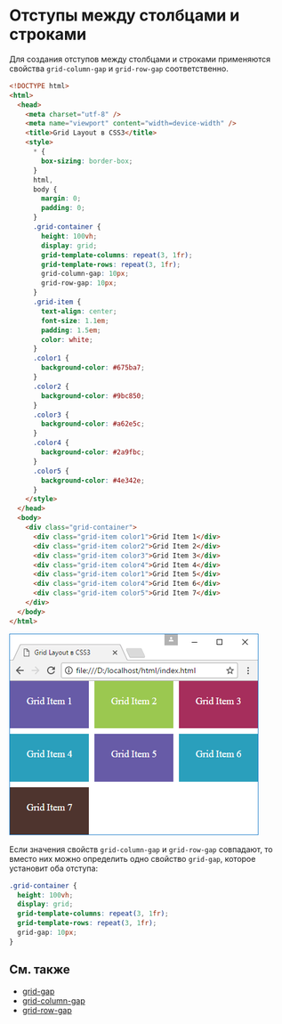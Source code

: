 # Отступы между столбцами и строками

Для создания отступов между столбцами и строками применяются свойства `grid-column-gap` и `grid-row-gap` соответственно.

```html
<!DOCTYPE html>
<html>
  <head>
    <meta charset="utf-8" />
    <meta name="viewport" content="width=device-width" />
    <title>Grid Layout в CSS3</title>
    <style>
      * {
        box-sizing: border-box;
      }
      html,
      body {
        margin: 0;
        padding: 0;
      }
      .grid-container {
        height: 100vh;
        display: grid;
        grid-template-columns: repeat(3, 1fr);
        grid-template-rows: repeat(3, 1fr);
        grid-column-gap: 10px;
        grid-row-gap: 10px;
      }
      .grid-item {
        text-align: center;
        font-size: 1.1em;
        padding: 1.5em;
        color: white;
      }
      .color1 {
        background-color: #675ba7;
      }
      .color2 {
        background-color: #9bc850;
      }
      .color3 {
        background-color: #a62e5c;
      }
      .color4 {
        background-color: #2a9fbc;
      }
      .color5 {
        background-color: #4e342e;
      }
    </style>
  </head>
  <body>
    <div class="grid-container">
      <div class="grid-item color1">Grid Item 1</div>
      <div class="grid-item color2">Grid Item 2</div>
      <div class="grid-item color3">Grid Item 3</div>
      <div class="grid-item color4">Grid Item 4</div>
      <div class="grid-item color1">Grid Item 5</div>
      <div class="grid-item color4">Grid Item 6</div>
      <div class="grid-item color5">Grid Item 7</div>
    </div>
  </body>
</html>
```

![Отступы между столбцами и строками](grid-5-1.png)

Если значения свойств `grid-column-gap` и `grid-row-gap` совпадают, то вместо них можно определить одно свойство `grid-gap`, которое установит оба отступа:

```css
.grid-container {
  height: 100vh;
  display: grid;
  grid-template-columns: repeat(3, 1fr);
  grid-template-rows: repeat(3, 1fr);
  grid-gap: 10px;
}
```

## См. также

- [grid-gap](/css/grid-gap/)
- [grid-column-gap](/css/grid-column-gap/)
- [grid-row-gap](/css/grid-row-gap/)
